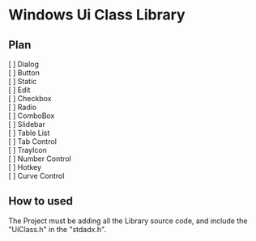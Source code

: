 # Windows Ui Class Library

## Plan

[ ] Dialog  
[ ] Button  
[ ] Static  
[ ] Edit  
[ ] Checkbox  
[ ] Radio  
[ ] ComboBox  
[ ] Slidebar  
[ ] Table List  
[ ] Tab Control   
[ ] TrayIcon  
[ ] Number Control  
[ ] Hotkey  
[ ] Curve Control  

## How to used

The Project must be adding all the Library source code, and include the "UiClass.h" in the "stdadx.h".